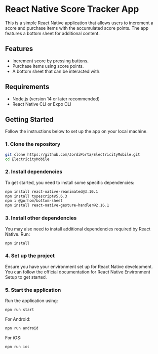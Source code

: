 # React Native Score Tracker App

This is a simple React Native application that allows users to increment a score and purchase items with the accumulated score points. The app features a bottom sheet for additional content.

## Features

- Increment score by pressing buttons.
- Purchase items using score points.
- A bottom sheet that can be interacted with.

## Requirements

- Node.js (version 14 or later recommended)
- React Native CLI or Expo CLI

## Getting Started

Follow the instructions below to set up the app on your local machine.

### 1. Clone the repository

```bash
git clone https://github.com/JordiPorta/ElectricityMobile.git
cd ElectricityMobile
```

### 2. Install dependencies

To get started, you need to install some specific dependencies:

```bash
npm install react-native-reanimated@3.10.1
npm install typescript@5.6.3
npm i @gorhom/bottom-sheet
npm install react-native-gesture-handler@2.16.1
```

### 3. Install other dependencies
You may also need to install additional dependencies required by React Native. Run:

```bash
npm install
```

### 4. Set up the project
Ensure you have your environment set up for React Native development. You can follow the official documentation for React Native Environment Setup to get started.

### 5. Start the application
Run the application using:

```bash
npm run start
```

For Android:

```bash
npm run android
```

For iOS:

```bash
npm run ios
```